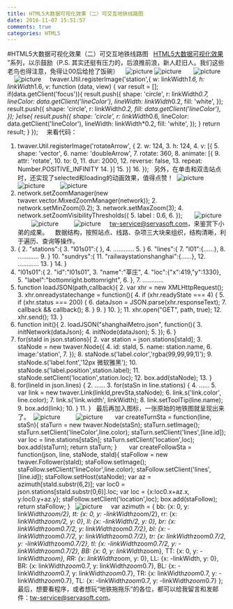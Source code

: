 ```yaml
---
title: HTML5大数据可视化效果（二）可交互地铁线路图
date: 2016-11-07 15:51:57
comments: true
categories: HTML5
---
```


#HTML5大数据可视化效果（二）可交互地铁线路图
&nbsp;
[HTML5大数据可视化效果](http://www.cnblogs.com/twaver/p/4547924.html)
&rdquo;系列，以示鼓励（P.S. 其实还挺有压力的，后浪推前浪，新人赶旧人。我们这些老鸟也得注意，免得让00后给抢了饭碗）&nbsp;
&nbsp;
![picture](http://images2015.cnblogs.com/blog/311983/201611/311983-20161103121614533-2062155906.jpg)
![picture](http://images2015.cnblogs.com/blog/311983/201611/311983-20161103121656721-376610979.jpg)
&nbsp;
&nbsp;
&nbsp;
![picture](http://images2015.cnblogs.com/blog/311983/201611/311983-20161103121921361-1178958456.gif)
&nbsp;
&nbsp;
&nbsp;
![picture](http://images2015.cnblogs.com/blog/311983/201611/311983-20161103122154049-1255275872.gif)
&nbsp;
&nbsp;
 twaver.Util.registerImage('station',{     w: linkWidth*1.6,     h: linkWidth*1.6,     v: function (data, view) {         var result = [];         if(data.getClient('focus')){             result.push({                 shape: 'circle',                 r: linkWidth*0.7,                 lineColor:  data.getClient('lineColor'),                 lineWidth: linkWidth*0.2,                 fill: 'white',             });             result.push({                 shape: 'circle',                 r: linkWidth*0.2,                 fill:  data.getClient('lineColor'),             });         }else{             result.push({                 shape: 'circle',                 r: linkWidth*0.6,                 lineColor: data.getClient('lineColor'),                 lineWidth: linkWidth*0.2,                 fill: 'white',             });         }         return result;     } }); &nbsp;
&nbsp;
 来看代码：&nbsp;
 1.    twaver.Util.registerImage('rotateArrow', { 2.        w: 124, 3.        h: 124, 4.        v: [{ 5.            shape: 'vector', 6.            name: 'doubleArrow', 7.            rotate: 360, 8.            animate: [{ 9.                attr: 'rotate', 10.                to: 0, 11.                dur: 2000, 12.                reverse: false, 13.                repeat: Number.POSITIVE_INFINITY 14.            }] 15.        }] 16.    }); &nbsp;
  另外，在单击和双击站点时，还实现了selected和loading的动画效果，值得点赞！&nbsp;
![picture](http://images2015.cnblogs.com/blog/311983/201611/311983-20161103141545565-2010504104.gif)
![picture](http://images2015.cnblogs.com/blog/311983/201611/311983-20161103141605065-1237423734.gif)
&nbsp;
&nbsp;
&nbsp;
&nbsp;
![picture](http://images2015.cnblogs.com/blog/311983/201611/311983-20161103141731096-1466288424.gif)
&nbsp;
&nbsp;
 1.    network.setZoomManager(new twaver.vector.MixedZoomManager(network)); 2.    network.setMinZoom(0.2); 3.    network.setMaxZoom(3); 4.    network.setZoomVisibilityThresholds({ 5.        label : 0.6, 6.    }); &nbsp;
&nbsp;
&nbsp;
![picture](http://images2015.cnblogs.com/blog/311983/201611/311983-20161103141931643-856207231.gif)
&nbsp;
&nbsp;
&nbsp;
&nbsp;
&nbsp;
![picture](http://images2015.cnblogs.com/blog/311983/201611/311983-20161103143834486-1796262740.gif)
&nbsp;
&nbsp;
&nbsp;
&nbsp;
![picture](http://images2015.cnblogs.com/blog/311983/201611/311983-20161103143940158-1173344247.gif)
&nbsp;
&nbsp;
tw-service@servasoft.com，来鉴赏下小弟的成果。&nbsp;
&nbsp;
 数据结构，按照站点、线路、杂项三大块来组织，结构清晰，利于遍历、查询等操作。&nbsp;
 1.    { 2.        "stations":{ 3.            "l01s01":{ }, 4.            &hellip;&hellip;&hellip;&hellip; 5.        } 6.        "lines":{ 7.            "l01":{&hellip;&hellip;}, 8.            &hellip;&hellip;&hellip;&hellip; 9.        } 10.        "sundrys":{ 11.            "railwaystationshanghai":{&hellip;&hellip;}, 12.            &hellip;&hellip;&hellip;&hellip; 13.        } 14.    } &nbsp;
&nbsp;
 1.    "l01s01":{ 2.        "id":"l01s01", 3.        "name":"莘庄", 4.        "loc":{"x":419,"y":1330}, 5.        "label":"bottomright.bottomright", 6.    }, 7.    &hellip;&hellip;&hellip;&hellip; &nbsp;
&nbsp;
&nbsp;
 1.    function loadJSON(path,callback){ 2.        var xhr = new XMLHttpRequest(); 3.        xhr.onreadystatechange = function(){ 4.            if (xhr.readyState === 4) { 5.                if (xhr.status === 200) { 6.                   dataJson = JSON.parse(xhr.responseText); 7.                   callback &amp;&amp; callback(); 8.               } 9.           } 10.       }; 11.       xhr.open("GET", path, true); 12.       xhr.send(); 13.    } &nbsp;
&nbsp;
 1.    function init(){ 2.        loadJSON("shanghaiMetro.json", function(){ 3.            initNetwork(dataJson); 4.            initNode(dataJson); 5.        }); 6.    } &nbsp;
&nbsp;
 1.    for(staId in json.stations){ 2.        var station = json.stations[staId]; 3.        staNode = new twaver.Node({ 4.            id: staId, 5.            name: station.name, 6.            image:'station', 7.        }); 8.        staNode.s('label.color','rgba(99,99,99,1)'); 9.        staNode.s('label.font','12px 微软雅黑'); 10.        staNode.s('label.position',station.label); 11.        staNode.setClient('location',station.loc); 12.        box.add(staNode); 13.    } &nbsp;
&nbsp;
 1.    for(lineId in json.lines) { 2.        &hellip;&hellip; 3.        for(staSn in line.stations) { 4.            &hellip;&hellip; 5.            var link = new twaver.Link(linkId,prevSta,staNode); 6.            link.s('link.color', line.color); 7.            link.s('link.width', linkWidth); 8.            link.setToolTip(line.name); 9.            box.add(link); 10.        } 11.    } &nbsp;
  最后再加入图标，一张原始的地铁图就呈现出来了。&nbsp;
![picture](http://images2015.cnblogs.com/blog/311983/201611/311983-20161103144715205-1780446914.png)
&nbsp;
&nbsp;
&nbsp;
&nbsp;
![picture](http://images2015.cnblogs.com/blog/311983/201611/311983-20161103144816315-1456837843.png)
&nbsp;
&nbsp;
&nbsp;
 var createTurnSta = function(line, staSn){     staTurn = new twaver.Node(staSn);     staTurn.setImage();     staTurn.setClient('lineColor',line.color);     staTurn.setClient('lines',[line.id]);     var loc = line.stations[staSn];     staTurn.setClient('location',loc);     box.add(staTurn);     return staTurn; } &nbsp;
&nbsp;
&nbsp;
 var createFollowSta = function(json, line, staNode, staId){     staFollow = new twaver.Follower(staId);     staFollow.setImage();     staFollow.setClient('lineColor',line.color);     staFollow.setClient('lines',[line.id]);     staFollow.setHost(staNode);     var az = azimuth[staId.substr(6,2)];     var loc0 = json.stations[staId.substr(0,6)].loc;     var loc = {x:loc0.x+az.x, y:loc0.y+az.y};     staFollow.setClient('location',loc);     box.add(staFollow);     return staFollow; } &nbsp;
![picture](http://images2015.cnblogs.com/blog/311983/201611/311983-20161103144955643-1549309486.png)
&nbsp;
&nbsp;
 var azimuth = {     bb: {x: 0, y: linkWidth*zoom/2},     tt: {x: 0, y: -linkWidth*zoom/2},     rr: {x: linkWidth*zoom/2, y: 0},     ll: {x: -linkWidth/2, y: 0},     br: {x: linkWidth*zoom*0.7/2, y: linkWidth*zoom*0.7/2},     bl: {x: -linkWidth*zoom*0.7/2, y: linkWidth*zoom*0.7/2},     tr: {x: linkWidth*zoom*0.7/2, y: -linkWidth*zoom*0.7/2},     tl: {x: -linkWidth*zoom*0.7/2, y: -linkWidth*zoom*0.7/2},     BB: {x: 0, y: linkWidth*zoom},     TT: {x: 0, y: -linkWidth*zoom},     RR: {x: linkWidth*zoom, y: 0},     LL: {x: -linkWidth, y: 0},     BR: {x: linkWidth*zoom*0.7, y: linkWidth*zoom*0.7},     BL: {x: -linkWidth*zoom*0.7, y: linkWidth*zoom*0.7},     TR: {x: linkWidth*zoom*0.7, y: -linkWidth*zoom*0.7},     TL: {x: -linkWidth*zoom*0.7, y: -linkWidth*zoom*0.7} }; &nbsp;
  最后，想要看程序，或者想玩&ldquo;地铁拖拖乐&rdquo;的各位，都可以给我留言和发邮件：tw-service@servasoft.com。